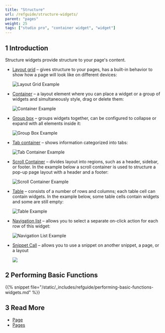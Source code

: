 ```yaml
---
title: "Structure"
url: /refguide/structure-widgets/
parent: "pages"
weight: 25
tags: ["studio pro", "container widget", "widget"]
---
```


## 1 Introduction

Structure  widgets provide structure to your page's content.

* [Layout grid](layout-grid) – gives structure to your pages, has a built-in behavior to show how a page will look like on different devices:

    ![Layout Grid Example](/attachments/refguide/modeling/pages/structure-widgets/layout-grid-example.png)

* [Container](container) – a layout element where you can place a widget or a group of widgets and simultaneously style, drag or delete them:

    ![Container Example](/attachments/refguide/modeling/pages/structure-widgets/container-example.png)

* [Group box](group-box) – groups widgets together, can be configured to collapse or expand with all elements inside it:

    ![Group Box Example](/attachments/refguide/modeling/pages/structure-widgets/group-box-example.png)

* [Tab container](tab-container) – shows information categorized into tabs:

    ![Tab Container Example](/attachments/refguide/modeling/pages/structure-widgets/tab-container-example.png)

* [Scroll Container](scroll-container) – divides layout into regions, such as a header, sidebar, or footer. In the example below a scroll container is used to structure a pop-up page layout with a header and a footer:

    ![Scroll Container Example](/attachments/refguide/modeling/pages/structure-widgets/scroll-container-example.png)

* [Table](table) – consists of a number of rows and columns; each table cell can contain widgets. In the example below, some table cells contain widgets and some are still empty:

    ![Table Example](/attachments/refguide/modeling/pages/structure-widgets/table-example.png)

* [Navigation list](navigation-list) – allows you to select a separate on-click action for each row of this widget:

    ![Navigation List Example](/attachments/refguide/modeling/pages/structure-widgets/navigation-list-example.png)

* [Snippet Call](snippet-call) – allows you to use a snippet on another snippet, a page, or a layout

  ![](/attachments/refguide/modeling/pages/structure-widgets/snippet-call-design-mode-example.png)

## 2 Performing Basic Functions

{{% snippet file="/static/_includes/refguide/performing-basic-functions-widgets.md" %}}

## 3 Read More

* [Page](page)
* [Pages](pages)